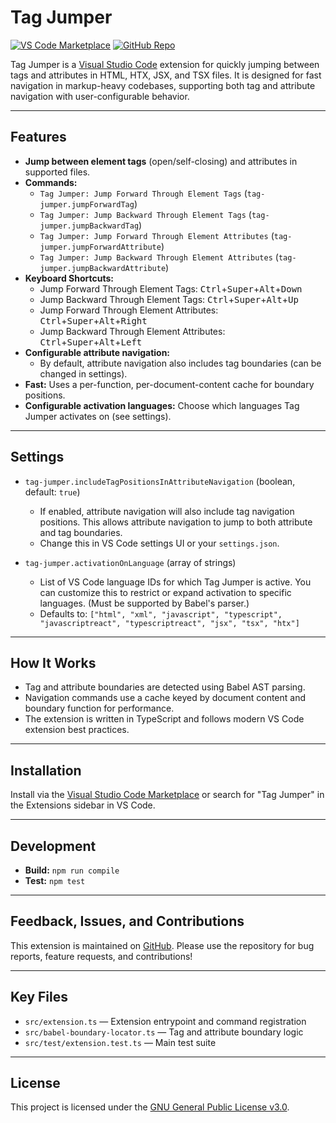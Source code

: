 # Tag Jumper

[![VS Code Marketplace](https://img.shields.io/visual-studio-marketplace/v/matthew-cordaro.tag-jumper?label=VS%20Code%20Marketplace)](https://marketplace.visualstudio.com/items?itemName=matthew-cordaro.tag-jumper)
[![GitHub Repo](https://img.shields.io/badge/GitHub-Repository-blue?logo=github)](https://github.com/matthewcordaro/tag-jumper)

Tag Jumper is a [Visual Studio Code](https://code.visualstudio.com/) extension for quickly jumping between tags and attributes in HTML, HTX, JSX, and TSX files. It is designed for fast navigation in markup-heavy codebases, supporting both tag and attribute navigation with user-configurable behavior.

---

## Features

- **Jump between element tags** (open/self-closing) and attributes in supported files.
- **Commands:**
  - `Tag Jumper: Jump Forward Through Element Tags` (`tag-jumper.jumpForwardTag`)
  - `Tag Jumper: Jump Backward Through Element Tags` (`tag-jumper.jumpBackwardTag`)
  - `Tag Jumper: Jump Forward Through Element Attributes` (`tag-jumper.jumpForwardAttribute`)
  - `Tag Jumper: Jump Backward Through Element Attributes` (`tag-jumper.jumpBackwardAttribute`)
- **Keyboard Shortcuts:**
  - Jump Forward Through Element Tags: <kbd>Ctrl</kbd>+<kbd>Super</kbd>+<kbd>Alt</kbd>+<kbd>Down</kbd>
  - Jump Backward Through Element Tags: <kbd>Ctrl</kbd>+<kbd>Super</kbd>+<kbd>Alt</kbd>+<kbd>Up</kbd>
  - Jump Forward Through Element Attributes: <kbd>Ctrl</kbd>+<kbd>Super</kbd>+<kbd>Alt</kbd>+<kbd>Right</kbd>
  - Jump Backward Through Element Attributes: <kbd>Ctrl</kbd>+<kbd>Super</kbd>+<kbd>Alt</kbd>+<kbd>Left</kbd>
- **Configurable attribute navigation:**
  - By default, attribute navigation also includes tag boundaries (can be changed in settings).
- **Fast:** Uses a per-function, per-document-content cache for boundary positions.
- **Configurable activation languages:** Choose which languages Tag Jumper activates on (see settings).

---

## Settings

- `tag-jumper.includeTagPositionsInAttributeNavigation` (boolean, default: `true`)

  - If enabled, attribute navigation will also include tag navigation positions. This allows attribute navigation to jump to both attribute and tag boundaries.
  - Change this in VS Code settings UI or your `settings.json`.

- `tag-jumper.activationOnLanguage` (array of strings)
  - List of VS Code language IDs for which Tag Jumper is active. You can customize this to restrict or expand activation to specific languages. (Must be supported by Babel's parser.)
  - Defaults to: `["html", "xml", "javascript", "typescript", "javascriptreact", "typescriptreact", "jsx", "tsx", "htx"]`

---

## How It Works

- Tag and attribute boundaries are detected using Babel AST parsing.
- Navigation commands use a cache keyed by document content and boundary function for performance.
- The extension is written in TypeScript and follows modern VS Code extension best practices.

---

## Installation

Install via the [Visual Studio Code Marketplace](https://marketplace.visualstudio.com/items?itemName=matthew-cordaro.tag-jumper) or search for "Tag Jumper" in the Extensions sidebar in VS Code.

---

## Development

- **Build:** `npm run compile`
- **Test:** `npm test`

---

## Feedback, Issues, and Contributions

This extension is maintained on [GitHub](https://github.com/matthewcordaro/tag-jumper).
Please use the repository for bug reports, feature requests, and contributions!

---

## Key Files

- `src/extension.ts` — Extension entrypoint and command registration
- `src/babel-boundary-locator.ts` — Tag and attribute boundary logic
- `src/test/extension.test.ts` — Main test suite

---

## License

This project is licensed under the [GNU General Public License v3.0](./LICENSE).
